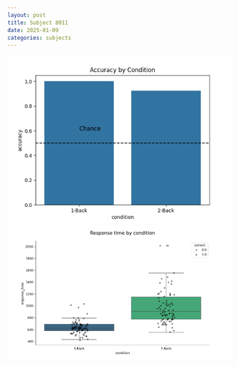 ```yaml
---
layout: post
title: Subject 8011
date: 2025-01-09
categories: subjects
---
```


![](data/8011/run-29/8011_ATS_acc.png)
![](data/8011/run-29/8011_ATS_rt.png)
